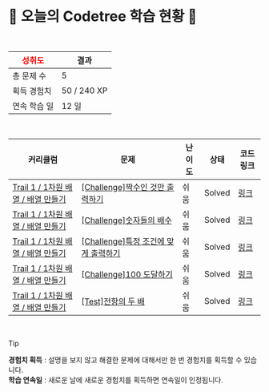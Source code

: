 # 🌲 오늘의 Codetree 학습 현황 🌲

<br />

| <span style="color:red;display:block;text-align:center;"> **성취도**</span> | 결과 |
|---|---|
| 총 문제 수 | 5 |
| 획득 경험치 | 50 / 240 XP |
| 연속 학습 일 | 12 일 |

<br />

|커리큘럼|문제|난이도|상태|코드 링크|
|---|---|---|---|---|
|[Trail 1 / 1차원 배열 / 배열 만들기](https://www.codetree.ai/trail-info/novice-low/)|[[Challenge]짝수인 것만 출력하기](https://www.codetree.ai/trails/complete/curated-cards/challenge-print-even-number/)|쉬움|Solved|[링크](https://github.com/sh694090/baekjoonSeoli/blob/main/250407/%EC%A7%9D%EC%88%98%EC%9D%B8%20%EA%B2%83%EB%A7%8C%20%EC%B6%9C%EB%A0%A5%ED%95%98%EA%B8%B0/print-even-number.py)|
|[Trail 1 / 1차원 배열 / 배열 만들기](https://www.codetree.ai/trail-info/novice-low/)|[[Challenge]숫자들의 배수](https://www.codetree.ai/trails/complete/curated-cards/challenge-multiple-of-numbers/)|쉬움|Solved|[링크](https://github.com/sh694090/baekjoonSeoli/blob/main/250407/%EC%88%AB%EC%9E%90%EB%93%A4%EC%9D%98%20%EB%B0%B0%EC%88%98/multiple-of-numbers.py)|
|[Trail 1 / 1차원 배열 / 배열 만들기](https://www.codetree.ai/trail-info/novice-low/)|[[Challenge]특정 조건에 맞게 출력하기](https://www.codetree.ai/trails/complete/curated-cards/challenge-print-in-specific-conditions/)|쉬움|Solved|[링크](https://github.com/sh694090/baekjoonSeoli/blob/main/250407/%ED%8A%B9%EC%A0%95%20%EC%A1%B0%EA%B1%B4%EC%97%90%20%EB%A7%9E%EA%B2%8C%20%EC%B6%9C%EB%A0%A5%ED%95%98%EA%B8%B0/print-in-specific-conditions.py)|
|[Trail 1 / 1차원 배열 / 배열 만들기](https://www.codetree.ai/trail-info/novice-low/)|[[Challenge]100 도달하기](https://www.codetree.ai/trails/complete/curated-cards/challenge-reach-100/)|쉬움|Solved|[링크](https://github.com/sh694090/baekjoonSeoli/blob/main/250407/100%20%EB%8F%84%EB%8B%AC%ED%95%98%EA%B8%B0/reach-100.py)|
|[Trail 1 / 1차원 배열 / 배열 만들기](https://www.codetree.ai/trail-info/novice-low/)|[[Test]전항의 두 배](https://www.codetree.ai/trails/complete/curated-cards/test-twice-the-previous/)|쉬움|Solved|[링크](https://github.com/sh694090/baekjoonSeoli/blob/main/250407/%EC%A0%84%ED%95%AD%EC%9D%98%20%EB%91%90%20%EB%B0%B0/twice-the-previous.py)|


<br />

> [!TIP]
> **경험치 획득** : 설명을 보지 않고 해결한 문제에 대해서만 한 번 경험치를 획득할 수 있습니다.  
> **학습 연속일** : 새로운 날에 새로운 경험치를 획득하면 연속일이 인정됩니다.


